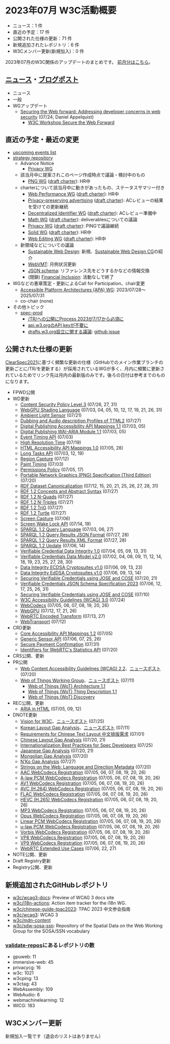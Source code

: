 # 2023年07月 W3C活動概要

- ニュース：1 件
- 直近の予定：17 件
- 公開された仕様の更新：71 件
- 新規追加されたレポジトリ：6 件
- W3Cメンバー更新(新規加入)：0 件

2023年07月のW3C関係のアップデートのまとめです。
[前月分はこちら](202306.md)。

## [ニュース](https://www.w3.org/news/)・[ブログポスト](https://www.w3.org/blog/)

* ニュース
* 一般
* WGアップデート
  * [Securing the Web forward: Addressing developer concerns in web security](https://www.w3.org/blog/2023/securing-the-web-forward-addressing-developer-concerns-in-web-security/) (07/24; Daniel Appelquist)
    * [W3C Workshop Secure the Web Forward](https://www.w3.org/2023/03/secure-the-web-forward/)

## 直近の予定・最近の変更

* [upcoming events list](https://www.w3.org/participate/eventscal.html)
* [strategy repository](https://github.com/w3c/strategy/issues)
  * Advance Notice
    * [Privacy WG](https://lists.w3.org/Archives/Public/public-new-work/2023Jul/0000.html)
  * 該当月中に提案されこのページ作成時点で議論・検討中のもの
    * [PNG WG](https://github.com/w3c/strategy/issues/419) ([draft charter](https://w3c.github.io/charter-drafts/2023/png-2023.html)): HR中
  * charterについて該当月中に動きがあったもの、ステータスサマリー付き
    * [Web Performance WG](https://github.com/w3c/strategy/issues/371) ([draft charter](https://www.w3.org/2023/07/webperf.html)): HR中
    * [Privacy-preserving advertising](https://github.com/w3c/strategy/issues/222) ([draft charter](https://patcg.github.io/patwg-charter/charter.html)): ACレビューの結果を受けての更新継続
    * [Decentralized Identifier WG](https://github.com/w3c/strategy/issues/376) ([draft charter](https://w3c.github.io/did-wg-charter/)): ACレビュー準備中
    * [Math WG](https://github.com/w3c/strategy/issues/380) ([draft charter](https://mathml-refresh.github.io/charter-drafts/math-2023.html)): deliverablesについての議論
    * [Privacy WG](https://github.com/w3c/strategy/issues/414) ([draft charter](https://w3cping.github.io/administrivia/2023/charter.html)): PINGで議論継続
    * [Solid WG](https://github.com/w3c/strategy/issues/377) ([draft charter](https://solid.github.io/solid-wg-charter/charter/)): HR中
    * [Web Editing WG](https://github.com/w3c/strategy/issues/417) ([draft charter](https://w3c.github.io/editing/charter-drafts/editing-2023.html)): HR中
  * 新領域などについての議論
    * [Sustainable Web Design](https://github.com/w3c/strategy/issues/420): 新規、[Sustainable Web Design CG](https://www.w3.org/community/sustyweb/)の紹介
    * [WebVMT](https://github.com/w3c/strategy/issues/113): 月例状況更新
    * [JSON schema](https://github.com/w3c/strategy/issues/108): リファレンス先をどうするかなどの情報交換
    * (閉鎖) [Financial Inclusion](https://github.com/w3c/strategy/issues/296): 活動なしで終了
* WGなどの憲章策定・更新によるCall for Participation、chair変更
  * [Accessible Platform Architectures (APA) WG](https://www.w3.org/2023/07/apa-wg-charter.html): 2023/07/28～2025/07/31
  * co-chair (none)
* その他トピック
  * [spec-prod](https://lists.w3.org/Archives/Public/spec-prod/)
    * [/TR/への公開にProcess 2023が7/17から必須に](https://lists.w3.org/Archives/Public/spec-prod/2023JulSep/0001.html)
    * [api.w3.orgのAPI keyが不要に](https://lists.w3.org/Archives/Public/spec-prod/2023JulSep/0006.html)
    * [drafts.w3.org設立に関する議論](https://lists.w3.org/Archives/Public/spec-prod/2023JulSep/0008.html): [github issue](https://github.com/w3c/modern-tooling/issues/110)

## 公開された仕様の更新

[ClearSpec2021](https://github.com/w3c/tr-pages/blob/main/clearspec2021.md)に基づく頻繁な更新の仕様（GitHubでのメイン作業ブランチの更新ごとに/TR/を更新する）が採用されているWGが多く、月内に頻繁に更新されているためでリンク先は月内の最新版のみです。後ろの日付は参考までのものになります。

* FPWD公開
* WD更新
  * [Content Security Policy Level 3](https://www.w3.org/TR/2023/WD-CSP3-20230731/) (07/26, 27, 31)
  * [WebGPU Shading Language](https://www.w3.org/TR/2023/WD-WGSL-20230731/) (07/03, 04, 05, 10, 12, 17, 19, 21, 26, 31)
  * [Ambient Light Sensor](https://www.w3.org/TR/2023/WD-ambient-light-20230721/) (07/21)
  * [Dubbing and Audio description Profiles of TTML2](https://www.w3.org/TR/2023/WD-dapt-20230727/) (07/27)
  * [Digital Publishing Accessibility API Mappings 1.1](https://www.w3.org/TR/2023/WD-dpub-aam-1.1-20230705/) (07/03, 05)
  * [Digital Publishing WAI-ARIA Module 1.1](https://www.w3.org/TR/2023/WD-dpub-aria-1.1-20230705/) (07/03, 05)
  * [Event Timing API](https://www.w3.org/TR/2023/WD-event-timing-20230703/) (07/03)
  * [High Resolution Time](https://www.w3.org/TR/2023/WD-hr-time-3-20230719/) (07/19)
  * [HTML Accessibility API Mappings 1.0](https://www.w3.org/TR/2023/WD-html-aam-1.0-20230728/) (07/05, 28)
  * [Long Tasks API](https://www.w3.org/TR/2023/WD-longtasks-1-20230719/) (07/03, 12, 19)
  * [Region Capture](https://www.w3.org/TR/2023/WD-mediacapture-region-20230712/) (07/12)
  * [Paint Timing](https://www.w3.org/TR/2023/WD-paint-timing-20230703/) (07/03)
  * [Permissions Policy](https://www.w3.org/TR/2023/WD-permissions-policy-1-20230717/) (07/05, 17)
  * [Portable Network Graphics (PNG) Specification (Third Edition)](https://www.w3.org/TR/2023/WD-png-3-20230720/) (07/20)
  * [RDF Dataset Canonicalization](https://www.w3.org/TR/2023/WD-rdf-canon-20230731/) (07/12, 15, 20, 21, 25, 26, 27, 28, 31)
  * [RDF 1.2 Concepts and Abstract Syntax](https://www.w3.org/TR/2023/WD-rdf12-concepts-20230727/) (07/27)
  * [RDF 1.2 N-Quads](https://www.w3.org/TR/2023/WD-rdf12-n-quads-20230727/) (07/27)
  * [RDF 1.2 N-Triples](https://www.w3.org/TR/2023/WD-rdf12-n-triples-20230727/) (07/27)
  * [RDF 1.2 TriG](https://www.w3.org/TR/2023/WD-rdf12-trig-20230727/) (07/27)
  * [RDF 1.2 Turtle](https://www.w3.org/TR/2023/WD-rdf12-turtle-20230727/) (07/27)
  * [Screen Capture](https://www.w3.org/TR/2023/WD-screen-capture-20230706/) (07/06)
  * [Screen Wake Lock API](https://www.w3.org/TR/2023/WD-screen-wake-lock-20230719/) (07/14, 19)
  * [SPARQL 1.2 Query Language](https://www.w3.org/TR/2023/WD-sparql12-query-20230727/) (07/03, 06, 27)
  * [SPARQL 1.2 Query Results JSON Format](https://www.w3.org/TR/2023/WD-sparql12-results-json-20230728/) (07/27, 28)
  * [SPARQL 1.2 Query Results XML Format](https://www.w3.org/TR/2023/WD-sparql12-results-xml-20230728/) (07/27, 28)
  * [SPARQL 1.2 Update](https://www.w3.org/TR/2023/WD-sparql12-update-20230714/) (07/06, 14)
  * [Verifiable Credential Data Integrity 1.0](https://www.w3.org/TR/2023/WD-vc-data-integrity-20230731/) (07/04, 05, 09, 13, 31)
  * [Verifiable Credentials Data Model v2.0](https://www.w3.org/TR/2023/WD-vc-data-model-2.0-20230730/) (07/02, 04, 08, 09, 11, 12, 14, 18, 19, 23, 25, 27, 28, 30)
  * [Data Integrity ECDSA Cryptosuites v1.0](https://www.w3.org/TR/2023/WD-vc-di-ecdsa-20230723/) (07/06, 09, 13, 23)
  * [Data Integrity EdDSA Cryptosuites v1.0](https://www.w3.org/TR/2023/WD-vc-di-eddsa-20230714/) (07/06, 09, 13, 14)
  * [Securing Verifiable Credentials using JOSE and COSE](https://www.w3.org/TR/2023/WD-vc-jose-cose-20230721/) (07/20, 21)
  * [Verifiable Credentials JSON Schema Specification 2023](https://www.w3.org/TR/2023/WD-vc-json-schema-20230731/) (07/06, 12, 17, 25, 26, 31)
  * [Securing Verifiable Credentials using JOSE and COSE](https://www.w3.org/TR/2023/WD-vc-jwt-20230710/) (07/10)
  * [W3C Accessibility Guidelines (WCAG) 3.0](https://www.w3.org/TR/2023/WD-wcag-3.0-20230724/) (07/24)
  * [WebCodecs](https://www.w3.org/TR/2023/WD-webcodecs-20230726/) (07/05, 06, 07, 08, 19, 20, 26)
  * [WebGPU](https://www.w3.org/TR/2023/WD-webgpu-20230726/) (07/12, 17, 21, 26)
  * [WebRTC Encoded Transform](https://www.w3.org/TR/2023/WD-webrtc-encoded-transform-20230727/) (07/13, 27)
  * [WebTransport](https://www.w3.org/TR/2023/WD-webtransport-20230712/) (07/12)
* CRD更新
  * [Core Accessibility API Mappings 1.2](https://www.w3.org/TR/2023/CRD-core-aam-1.2-20230705/) (07/05)
  * [Generic Sensor API](https://www.w3.org/TR/2023/CRD-generic-sensor-20230726/) (07/06, 07, 25, 26)
  * [Secure Payment Confirmation](https://www.w3.org/TR/2023/CRD-secure-payment-confirmation-20230731/) (07/31)
  * [Identifiers for WebRTC's Statistics API](https://www.w3.org/TR/2023/CRD-webrtc-stats-20230720/) (07/20)
* CRS公開、更新
* PR公開
  * [Web Content Accessibility Guidelines (WCAG) 2.2](https://www.w3.org/TR/2023/PR-WCAG22-20230720/)、[ニュースポスト](https://www.w3.org/news/2023/web-content-accessibility-guidelines-wcag-2-2-is-a-w3c-proposed-recommendation/) (07/20)
  * [Web of Things Working Group](https://www.w3.org/groups/wg/wot/)、[ニュースポスト](https://www.w3.org/news/2023/call-for-review-wot-architecture-1-1-thing-description-1-1-and-wot-discovery-are-w3c-proposed-recommendations/) (07/11)
    * [Web of Things (WoT) Architecture 1.1](https://www.w3.org/TR/2023/PR-wot-architecture11-20230711/)
    * [Web of Things (WoT) Thing Description 1.1](https://www.w3.org/TR/2023/PR-wot-thing-description11-20230711/)
    * [Web of Things (WoT) Discovery](https://www.w3.org/TR/2023/PR-wot-discovery-20230711/)
* REC公開、更新
  * [ARIA in HTML](https://www.w3.org/TR/2023/REC-html-aria-20230712/) (07/05, 09, 12)
* DNOTE更新
  * [Vision for W3C](https://www.w3.org/TR/2023/DNOTE-w3c-vision-20230725/)、[ニュースポスト](https://www.w3.org/news/2023/draft-note-vision-for-w3c/) (07/25)
  * [Korean Layout Gap Analysis](https://www.w3.org/TR/2023/DNOTE-kore-gap-20230711/)、[ニュースポスト](https://www.w3.org/news/2023/draft-note-korean-layout-gap-analysis/) (07/11)
  * [Requirements for Chinese Text Layout 中文排版需求](https://www.w3.org/TR/2023/DNOTE-clreq-20230701/) (07/01)
  * [Chinese Layout Gap Analysis](https://www.w3.org/TR/2023/DNOTE-clreq-gap-20230721/) (07/20, 21)
  * [Internationalization Best Practices for Spec Developers](https://www.w3.org/TR/2023/DNOTE-international-specs-20230725/) (07/25)
  * [Japanese Gap Analysis](https://www.w3.org/TR/2023/DNOTE-jpan-gap-20230721/) (07/20, 21)
  * [Mongolian Gap Analysis](https://www.w3.org/TR/2023/DNOTE-mong-gap-20230720/) (07/20)
  * [N’Ko Gap Analysis](https://www.w3.org/TR/2023/DNOTE-nkoo-gap-20230727/) (07/27)
  * [Strings on the Web: Language and Direction Metadata](https://www.w3.org/TR/2023/DNOTE-string-meta-20230720/) (07/20)
  * [AAC WebCodecs Registration](https://www.w3.org/TR/2023/DNOTE-webcodecs-aac-codec-registration-20230726/) (07/05, 06, 07, 08, 19, 20, 26)
  * [A-law PCM WebCodecs Registration](https://www.w3.org/TR/2023/DNOTE-webcodecs-alaw-codec-registration-20230726/) (07/05, 06, 07, 08, 19, 20, 26)
  * [AV1 WebCodecs Registration](https://www.w3.org/TR/2023/DNOTE-webcodecs-av1-codec-registration-20230726/) (07/05, 06, 07, 08, 19, 20, 26)
  * [AVC (H.264) WebCodecs Registration](https://www.w3.org/TR/2023/DNOTE-webcodecs-avc-codec-registration-20230726/) (07/05, 06, 07, 08, 19, 20, 26)
  * [FLAC WebCodecs Registration](https://www.w3.org/TR/2023/DNOTE-webcodecs-flac-codec-registration-20230726/) (07/05, 06, 07, 08, 19, 20, 26)
  * [HEVC (H.265) WebCodecs Registration](https://www.w3.org/TR/2023/DNOTE-webcodecs-hevc-codec-registration-20230726/) (07/05, 06, 07, 08, 19, 20, 26)
  * [MP3 WebCodecs Registration](https://www.w3.org/TR/2023/DNOTE-webcodecs-mp3-codec-registration-20230726/) (07/05, 06, 07, 08, 19, 20, 26)
  * [Opus WebCodecs Registration](https://www.w3.org/TR/2023/DNOTE-webcodecs-opus-codec-registration-20230726/) (07/05, 06, 07, 08, 19, 20, 26)
  * [Linear PCM WebCodecs Registration](https://www.w3.org/TR/2023/DNOTE-webcodecs-pcm-codec-registration-20230726/) (07/05, 06, 07, 08, 19, 20, 26)
  * [u-law PCM WebCodecs Registration](https://www.w3.org/TR/2023/DNOTE-webcodecs-ulaw-codec-registration-20230726/) (07/05, 06, 07, 08, 19, 20, 26)
  * [Vorbis WebCodecs Registration](https://www.w3.org/TR/2023/DNOTE-webcodecs-vorbis-codec-registration-20230726/) (07/05, 06, 07, 08, 19, 20, 26)
  * [VP8 WebCodecs Registration](https://www.w3.org/TR/2023/DNOTE-webcodecs-vp8-codec-registration-20230726/) (07/05, 06, 07, 08, 19, 20, 26)
  * [VP9 WebCodecs Registration](https://www.w3.org/TR/2023/DNOTE-webcodecs-vp9-codec-registration-20230726/) (07/05, 06, 07, 08, 19, 20, 26)
  * [WebRTC Extended Use Cases](https://www.w3.org/TR/2023/DNOTE-webrtc-nv-use-cases-20230727/) (07/06, 22, 27)
* NOTE公開、更新
* Draft Registry更新
* Registry公開、更新

## 新規追加されたGitHubレポジトリ

* [w3c/wcag3-docs](https://github.com/w3c/wcag3-docs): Preview of WCAG 3 docs site
* [w3c/i18n-actions](https://github.com/w3c/i18n-actions): Action item tracker for the i18n WG.
* [w3c/chinese-guide-tpac2023](https://github.com/w3c/chinese-guide-tpac2023): TPAC 2023 中文参会指南
* [w3c/wcag3](https://github.com/w3c/wcag3): WCAG 3
* [w3c/mdn-content](https://github.com/w3c/mdn-content)
* [w3c/sdw-sosa-ssn](https://github.com/w3c/sdw-sosa-ssn): Repository of the Spatial Data on the Web Working Group for the SOSA/SSN vocabulary

### [validate-repos](https://w3c.github.io/validate-repos/)にあるレポジトリの数

* gpuweb: 11
* immersive-web: 45
* privacycg: 16
* w3c: 1021
* w3cping: 13
* w3ctag: 43
* WebAssembly: 109
* WebAudio: 6
* webmachinelearning: 12
* WICG: 183

## W3Cメンバー更新

新規加入一覧です（退会のリストはありません）
